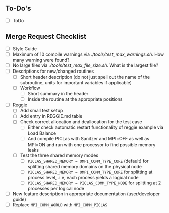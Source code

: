 ## To-Do's

* [ ] ToDo

## Merge Request Checklist

* [ ] Style Guide
* [ ] Maximum of 10 compile warnings via *./tools/test_max_warnings.sh*. How many warning were found?
* [ ] No large files via *./tools/test_max_file_size.sh*. What is the largest file?
* [ ] Descriptions for new/changed routines
  * [ ] Short header description (do not just spell out the name of the subroutine, units for important variables if applicable)
  * [ ] Workflow
    * [ ] Short summary in the header
    * [ ] Inside the routine at the appropriate positions
* [ ] Reggie
  * [ ] Add small test setup
  * [ ] Add entry in REGGIE.md table
  * [ ] Check correct allocation and deallocation for the test case
    * [ ] Either check automatic restart functionality of reggie example via Load Balance
    * [ ] And compile PICLas with Sanitzer and MPI=OFF as well as MPI=ON and run with one processor to find possible memory leaks
  * [ ] Test the three shared memory modes
    * [ ] `PICLAS_SHARED_MEMORY = OMPI_COMM_TYPE_CORE` (default) for splitting shared memory domains on the physical node
    * [ ] `PICLAS_SHARED_MEMORY = OMPI_COMM_TYPE_CORE` for splitting at process level, .i.e, each process yields a logical node
    * [ ] `PICLAS_SHARED_MEMORY = PICLAS_COMM_TYPE_NODE` for splitting at 2 processes per logical node
* [ ] New feature description in appropriate documentation (user/developer guide)
* [ ] Replace `MPI_COMM_WORLD` with `MPI_COMM_PICLAS`
